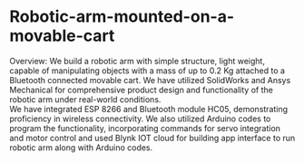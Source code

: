 # Robotic-arm-mounted-on-a-movable-cart
Overview: 
We build a robotic arm with simple structure, light weight, capable of manipulating objects with a mass of up to 0.2 Kg attached to a Bluetooth connected movable cart. 
We have utilized SolidWorks and Ansys Mechanical for comprehensive product design and functionality of the robotic arm under real-world conditions.  
We have integrated ESP 8266 and Bluetooth module HC05, demonstrating proficiency in wireless connectivity. 
We also utilized Arduino codes to program the functionality, incorporating commands for servo integration and motor control and used Blynk IOT cloud for building app interface to run robotic arm along with Arduino codes.
